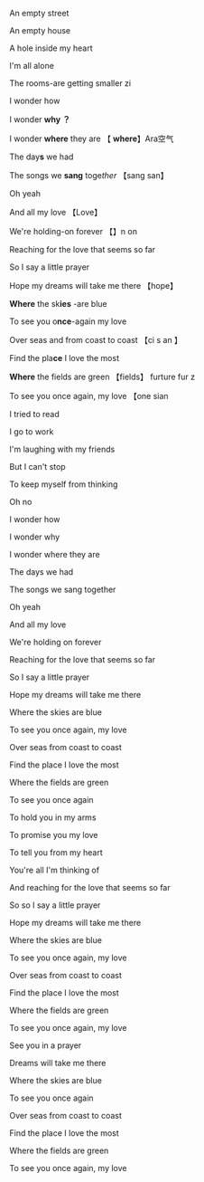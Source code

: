 An empty street

An empty house

A hole inside my heart

I'm all alone

The rooms-are getting smaller  zi

I wonder how

I wonder **why ？**

I wonder **where** they are 	【 **where**】Ara空气

The day**s** we had

The songs we **sang** toge*ther*    【sang  san】

Oh yeah

And all my love	【Love】 

We're holding-on	 forever   【】n on	

Reaching for the love that seems so far  

So I say a little prayer

Hope my dreams will take me there  	    【hope】

 **Where**  the sk**ies** -are blue

To see you o**nce**-again my love

Over seas   and from coast to coast   【ci  s an 】

Find the pla**ce** I love the most

**Where** the fields are green  	【fields】   furture  fur z

To see you once again, my love     【one  sian

I tried to read

I go to work

I'm laughing with my friends

But I can't stop

To keep myself from thinking

Oh no

I wonder how

I wonder why

I wonder where they are

The days we had

The songs we sang together

Oh yeah

And all my love

We're holding on forever

Reaching for the love that seems so far

So I say a little prayer

Hope my dreams will take me there

Where the skies are blue

To see you once again, my love

Over seas from coast to coast

Find the place I love the most

Where the fields are green

To see you once again

To hold you in my arms

To promise you my love

To tell you from my heart

You're all I'm thinking of

And reaching for the love that seems so far

So so I say a little prayer

Hope my dreams will take me there

Where the skies are blue

To see you once again, my love

Over seas from coast to coast

Find the place I love the most

Where the fields are green

To see you once again, my love

See you in a prayer

Dreams will take me there

Where the skies are blue

To see you once again

Over seas from coast to coast

Find the place I love the most

Where the fields are green

To see you once again, my love
